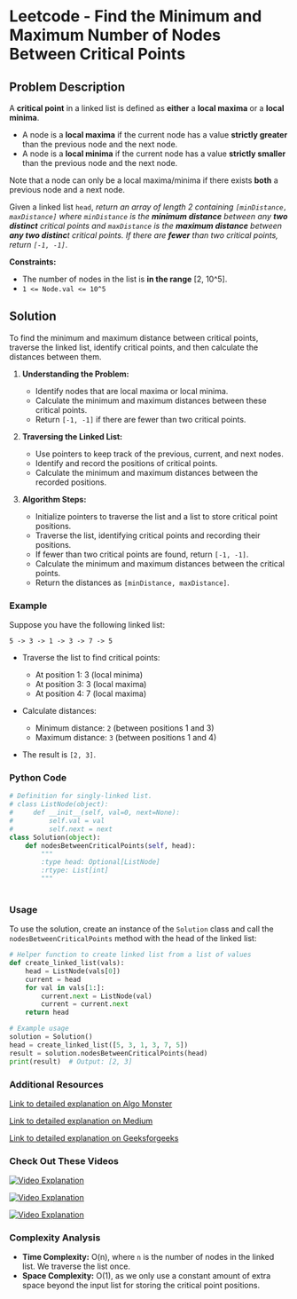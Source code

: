 # Leetcode - Find the Minimum and Maximum Number of Nodes Between Critical Points

## Problem Description

A **critical point** in a linked list is defined as **either** a **local maxima** or a **local minima**.

- A node is a **local maxima** if the current node has a value **strictly greater** than the previous node and the next node.
- A node is a **local minima** if the current node has a value **strictly smaller** than the previous node and the next node.

Note that a node can only be a local maxima/minima if there exists **both** a previous node and a next node.

Given a linked list `head`, *return an array of length 2 containing `[minDistance, maxDistance]` where `minDistance` is the **minimum distance** between any **two distinct** critical points and `maxDistance` is the **maximum distance** between **any two distinc**t critical points. If there are **fewer** than two critical points, return `[-1, -1]`*.

**Constraints:**
- The number of nodes in the list is **in the range** [2, 10^5].
- `1 <= Node.val <= 10^5`

## Solution

To find the minimum and maximum distance between critical points, traverse the linked list, identify critical points, and then calculate the distances between them.

1. **Understanding the Problem:**
   - Identify nodes that are local maxima or local minima.
   - Calculate the minimum and maximum distances between these critical points.
   - Return `[-1, -1]` if there are fewer than two critical points.

2. **Traversing the Linked List:**
   - Use pointers to keep track of the previous, current, and next nodes.
   - Identify and record the positions of critical points.
   - Calculate the minimum and maximum distances between the recorded positions.

3. **Algorithm Steps:**
   - Initialize pointers to traverse the list and a list to store critical point positions.
   - Traverse the list, identifying critical points and recording their positions.
   - If fewer than two critical points are found, return `[-1, -1]`.
   - Calculate the minimum and maximum distances between the critical points.
   - Return the distances as `[minDistance, maxDistance]`.

### Example

Suppose you have the following linked list:

```
5 -> 3 -> 1 -> 3 -> 7 -> 5
```

- Traverse the list to find critical points:
  - At position 1: 3 (local minima)
  - At position 3: 3 (local maxima)
  - At position 4: 7 (local maxima)

- Calculate distances:
  - Minimum distance: `2` (between positions 1 and 3)
  - Maximum distance: `3` (between positions 1 and 4)

- The result is `[2, 3]`.

### Python Code

```python
# Definition for singly-linked list.
# class ListNode(object):
#     def __init__(self, val=0, next=None):
#         self.val = val
#         self.next = next
class Solution(object):
    def nodesBetweenCriticalPoints(self, head):
        """
        :type head: Optional[ListNode]
        :rtype: List[int]
        """
        
```

### Usage

To use the solution, create an instance of the `Solution` class and call the `nodesBetweenCriticalPoints` method with the head of the linked list:

```python
# Helper function to create linked list from a list of values
def create_linked_list(vals):
    head = ListNode(vals[0])
    current = head
    for val in vals[1:]:
        current.next = ListNode(val)
        current = current.next
    return head

# Example usage
solution = Solution()
head = create_linked_list([5, 3, 1, 3, 7, 5])
result = solution.nodesBetweenCriticalPoints(head)
print(result)  # Output: [2, 3]
```

### Additional Resources

[Link to detailed explanation on Algo Monster](https://algo.monster/liteproblems/2058)

[Link to detailed explanation on Medium](https://medium.com/@hongjje.dev/leetcode-solution-2058-find-the-minimum-and-maximum-number-of-nodes-between-critical-points-3db43399ca1a)

[Link to detailed explanation on Geeksforgeeks](https://www.geeksforgeeks.org/minimum-and-maximum-number-of-nodes-between-critical-points/)

### Check Out These Videos

[![Video Explanation](https://img.youtube.com/vi/cuUk_JMQc1E/mqdefault.jpg)](https://youtu.be/cuUk_JMQc1E)

[![Video Explanation](https://img.youtube.com/vi/hfNQl_iEtvs/mqdefault.jpg)](https://youtu.be/hfNQl_iEtvs)

[![Video Explanation](https://img.youtube.com/vi/UddDgt52h9g/mqdefault.jpg)](https://youtu.be/UddDgt52h9g)

### Complexity Analysis

- **Time Complexity:** O(n), where `n` is the number of nodes in the linked list. We traverse the list once.
- **Space Complexity:** O(1), as we only use a constant amount of extra space beyond the input list for storing the critical point positions.
